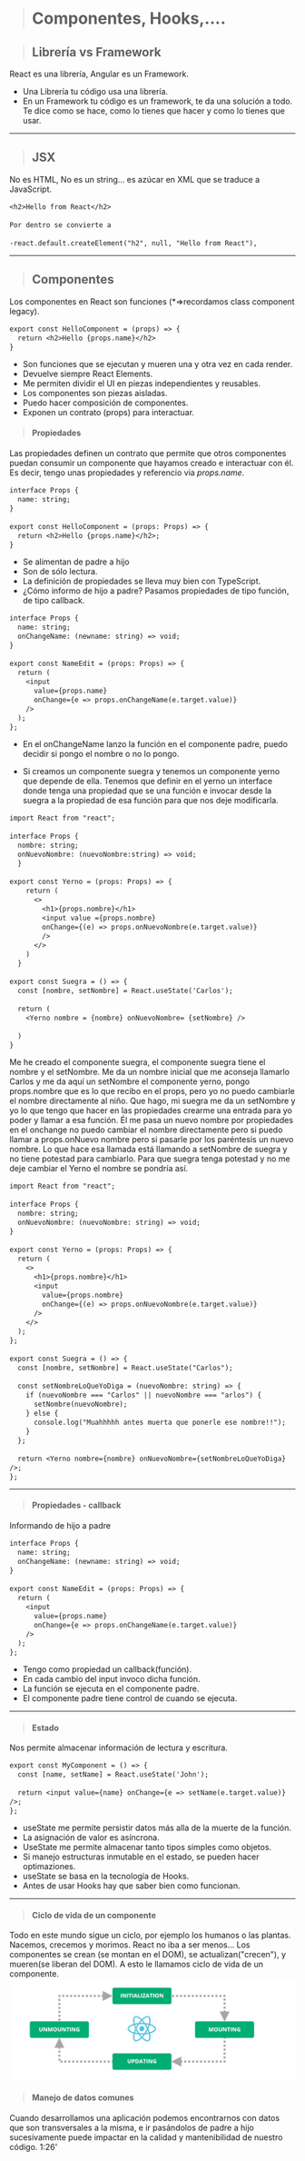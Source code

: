 ># Componentes, Hooks,....

>## Librería vs Framework

React es una librería, Angular es un Framework.

+ Una Librería tu código usa una librería.
+ En un Framework tu código es un framework, te da una solución a todo. Te dice como se hace, como lo tienes que hacer y como lo tienes que usar.
----
>## JSX

No es HTML, No es un string... es azúcar en XML que se traduce a JavaScript.

```
<h2>Hello from React</h2>

Por dentro se convierte a

-react.default.createElement("h2", null, "Hello from React"),
```
---
>## Componentes
Los componentes en React son funciones (*=>recordamos class component legacy). 
```
export const HelloComponent = (props) => {
  return <h2>Hello {props.name}</h2>
}
```
+ Son funciones que se ejecutan y mueren una y otra vez en cada render.
+ Devuelve siempre React Elements.
+ Me permiten dividir el UI en piezas independientes y reusables.
+ Los componentes son piezas aisladas.
+ Puedo hacer composición de componentes.
+ Exponen un contrato (props) para interactuar.

>#### Propiedades 

Las propiedades definen un contrato que permite que otros componentes puedan consumir un componente que hayamos creado e interactuar con él. Es decir, tengo unas propiedades y referencio via *props.name*. 

```
interface Props {
  name: string;
}

export const HelloComponent = (props: Props) => {
  return <h2>Hello {props.name}</h2>;
}
```

+ Se alimentan de padre a hijo
+ Son de sólo lectura.
+ La definición de propiedades se lleva muy bien con TypeScript.
+ ¿Cómo informo de hijo a padre? Pasamos propiedades de tipo función, de tipo callback.

```
interface Props {
  name: string;
  onChangeName: (newname: string) => void;
}

export const NameEdit = (props: Props) => {
  return (
    <input
      value={props.name}
      onChange={e => props.onChangeName(e.target.value)}
    />
  );
};
```
+ En el onChangeName lanzo la función en el componente padre, puedo decidir si pongo el nombre o no lo pongo.

+ Si creamos un componente suegra y tenemos un componente yerno que depende de ella. Tenemos que definir en el yerno un interface donde tenga una propiedad que se una función e invocar desde la suegra a la propiedad de esa función para que nos deje modificarla.

```
import React from "react";

interface Props {
  nombre: string;
  onNuevoNombre: (nuevoNombre:string) => void;
  }
  
export const Yerno = (props: Props) => {
    return (
      <>
        <h1>{props.nombre}</h1>
        <input value ={props.nombre} 
        onChange={(e) => props.onNuevoNombre(e.target.value)}
        />
      </>
    )
  }

export const Suegra = () => {
  const [nombre, setNombre] = React.useState('Carlos');

  return (
    <Yerno nombre = {nombre} onNuevoNombre= {setNombre} />
    
  )
}
```
Me he creado el componente suegra, el componente suegra tiene el nombre y el setNombre. Me da un nombre inicial que me aconseja llamarlo Carlos y me da aquí un setNombre el componente yerno, pongo props.nombre que es lo que recibo en el props, pero yo no puedo cambiarle el nombre directamente al niño. Que hago, mi suegra me da un setNombre y yo lo que tengo que hacer en las propiedades crearme una entrada para yo poder y llamar a esa función. Él me pasa un nuevo nombre por propiedades en el onchange no puedo cambiar el nombre directamente pero si puedo llamar a props.onNuevo nombre pero si pasarle por los paréntesis un nuevo nombre. Lo que hace esa llamada está llamando a setNombre de suegra y no tiene potestad para cambiarlo. Para que suegra tenga potestad y no me deje cambiar el Yerno el nombre se pondría así.

```
import React from "react";

interface Props {
  nombre: string;
  onNuevoNombre: (nuevoNombre: string) => void;
}

export const Yerno = (props: Props) => {
  return (
    <>
      <h1>{props.nombre}</h1>
      <input
        value={props.nombre}
        onChange={(e) => props.onNuevoNombre(e.target.value)}
      />
    </>
  );
};

export const Suegra = () => {
  const [nombre, setNombre] = React.useState("Carlos");

  const setNombreLoQueYoDiga = (nuevoNombre: string) => {
    if (nuevoNombre === "Carlos" || nuevoNombre === "arlos") {
      setNombre(nuevoNombre);
    } else {
      console.log("Muahhhhh antes muerta que ponerle ese nombre!!");
    }
  };

  return <Yerno nombre={nombre} onNuevoNombre={setNombreLoQueYoDiga} />;
};
```
---
>#### Propiedades - callback
Informando de hijo a padre
```
interface Props {
  name: string;
  onChangeName: (newname: string) => void;
}

export const NameEdit = (props: Props) => {
  return (
    <input
      value={props.name}
      onChange={e => props.onChangeName(e.target.value)}
    />
  );
};
```
+ Tengo como propiedad un callback(función).
+ En cada cambio del input invoco dicha función.
+ La función se ejecuta en el componente padre.
+ El componente padre tiene control de cuando se ejecuta.
---
>#### Estado
Nos permite almacenar información de lectura y escritura.
```
export const MyComponent = () => {
  const [name, setName] = React.useState('John');

  return <input value={name} onChange={e => setName(e.target.value)} />;
};
```
+ useState me permite persistir datos más alla de la muerte de la función.
+ La asignación de valor es asíncrona.
+ UseState me permite almacenar tanto tipos simples como objetos.
+ Si manejo estructuras inmutable en el estado, se pueden hacer optimaziones.
+ useState se basa en la tecnología de Hooks.
+ Antes de usar Hooks hay que saber bien como funcionan.
---
>#### Ciclo de vida de un componente
Todo en este mundo sigue un ciclo, por ejemplo los humanos o las plantas. Nacemos, crecemos y morimos. React no iba a ser menos...
Los componentes se crean (se montan en el DOM), se actualizan("crecen"), y mueren(se liberan del DOM). A esto le llamamos ciclo de vida de un componente.
<img src="./imagesMarkDown/cicloVida.png"/>

>#### Manejo de datos comunes
Cuando desarrollamos una aplicación podemos encontrarnos con datos que son transversales a la misma, e ir pasándolos de padre a hijo sucesivamente puede impactar en la calidad y mantenibilidad de nuestro código.
1:26'



